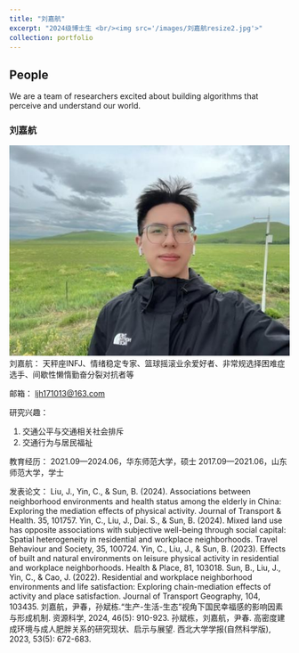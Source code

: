 ```yaml
---
title: "刘嘉航"
excerpt: "2024级博士生 <br/><img src='/images/刘嘉航resize2.jpg'>"
collection: portfolio
---
```


## People

We are a team of researchers excited about building algorithms that perceive and understand our world.

### 刘嘉航
![Vincent Sitzmann](/images/刘嘉航resize2.jpg)
刘嘉航：
天秤座INFJ、情绪稳定专家、篮球摇滚业余爱好者、非常规选择困难症选手、间歇性懒惰勤奋分裂对抗者等

邮箱：
ljh171013@163.com

研究兴趣：
1.	交通公平与交通相关社会排斥
2.	交通行为与居民福祉

教育经历：
2021.09—2024.06，华东师范大学，硕士
2017.09—2021.06，山东师范大学，学士

发表论文：
Liu, J., Yin, C., & Sun, B. (2024). Associations between neighborhood environments and health status among the elderly in China: Exploring the mediation effects of physical activity. Journal of Transport & Health. 35, 101757.
Yin, C., Liu, J., Dai. S., & Sun, B. (2024). Mixed land use has opposite associations with subjective well-being through social capital: Spatial heterogeneity in residential and workplace neighborhoods. Travel Behaviour and Society, 35, 100724.
Yin, C., Liu, J., & Sun, B. (2023). Effects of built and natural environments on leisure physical activity in residential and workplace neighborhoods. Health & Place, 81, 103018.
Sun, B., Liu, J., Yin, C., & Cao, J. (2022). Residential and workplace neighborhood environments and life satisfaction: Exploring chain-mediation effects of activity and place satisfaction. Journal of Transport Geography, 104, 103435. 
刘嘉航，尹春，孙斌栋.“生产-生活-生态”视角下国民幸福感的影响因素与形成机制. 资源科学, 2024, 46(5): 910-923.
孙斌栋，刘嘉航，尹春. 高密度建成环境与成人肥胖关系的研究现状、启示与展望. 西北大学学报(自然科学版), 2023, 53(5): 672-683.
